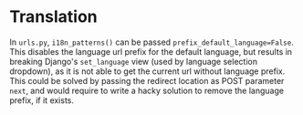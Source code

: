 # Translation
In `urls.py`, `i18n_patterns()` can be passed `prefix_default_language=False`. This disables the language url prefix for the default language, but results in breaking Django's `set_language` view (used by language selection dropdown), as it is not able to get the current url without language prefix. This could be solved by passing the redirect location as POST parameter `next`, and would require to write a hacky solution to remove the language prefix, if it exists.